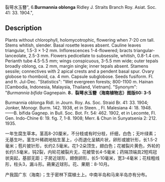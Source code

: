 裂萼水玉簪",
6.**Burmannia oblonga** Ridley J. Straits Branch Roy. Asiat. Soc. 41: 33. 1904.",

## Description
Plants without chlorophyll, holomycotrophic, flowering when 7-20 cm tall. Stems whitish, slender. Basal rosette leaves absent. Cauline leaves triangular, 1.5-3 × 1-2 mm. Inflorescences 1-4-flowered; bracts triangular-lanceolate, 2.5-3 mm. Flowers pedicellate to subsessile, whitish, 0.8-1.4 cm. Perianth tube 4.5-5.5 mm; wings conspicuous, 3-5.5 mm wide; outer tepals broadly oblong, ca. 2 mm, margin single; inner tepals absent. Stamens sessile; connectives with 2 apical crests and a pendent basal spur. Ovary globose to rhomboid, ca. 4 mm. Capsule subglobose. Seeds fusiform. Fl. and fr. Jul-Dec.
  "Statistics": "Wet evergreen forests; 800-1100 m. Hainan [Cambodia, Indonesia, Malaysia, Thailand, Vietnam].
  "Synonym": "*Burmannia bifida* Gagnepain.
**8．裂萼水玉簪（海南植物志）图版60: 3-5**

Burmannia oblonga Ridl. in Journ. Roy. As. Soc. Straid Br. 41: 33. 1904; Jonker, Monogr. Burm. 142. 1938, et in Steen. , Fl. Malesiana 4: 18. 1948. ——B. bifida Gagnep. in Bull. Soc. Bot. Fr. 54: 462. 1902, et in Lecomte, Fl. Gen. Indo-Chine 6: 19. fig. 7, 1-8. 1908; Merr. & Chun in Sunyatsenia 2: 212. 1935.

一年生腐生草本。茎高8-20厘米，不分枝或有时分枝，纤细，白色；无叶绿素；无基生叶。茎生叶稀疏地贴生茎上，小而退化呈鳞片状，卵形或披针形，长1.5-2毫米；苞片披针形，长约2.5毫米。花1-2朵顶生，翅白色；花被裂片黄色，外轮的长约1.5毫米，钝2裂，内轮花被裂片无，花被管长4-5毫米；药隔顶端具2短鸡冠状突起，基部无距；子房近球形，翅倒卵形，长5-10毫米，宽3-4毫米；花柱粗线形，柱头3，漏斗形。蒴果近球形。花、果期：8-10月。

产我国广东（海南）；生于密林下腐植土上。中南半岛和马来半岛亦有分布。
